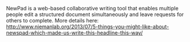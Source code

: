 NewPad is a web-based collaborative writing tool that enables multiple people edit a structured document simultaneously and leave requests for others to complete.
More details here: http://www.niemanlab.org/2013/07/5-things-you-might-like-about-newspad-which-made-us-write-this-headline-this-way/
